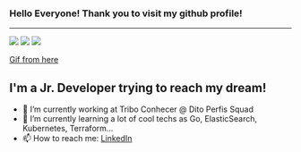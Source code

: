 ### Hello Everyone! Thank you to visit my github profile!
---
![](https://media.tenor.com/500rWqut3sMAAAAi/party-gopher.gif)
![](https://user-images.githubusercontent.com/95668144/162632672-b4e7444e-230d-46f7-ab2c-7a34483f24f4.gif)
![](https://media.tenor.com/500rWqut3sMAAAAi/party-gopher.gif)

[Gif from here](https://github.com/egonelbre/gophers)
## I'm a Jr. Developer trying to reach my dream!

- 🔭 I’m currently working at Tribo Conhecer @ Dito Perfis Squad
- 🌱 I’m currently learning a lot of cool techs as Go, ElasticSearch, Kubernetes, Terraform...
- 📫 How to reach me: [LinkedIn](https://www.linkedin.com/in/adriano-js-soares/)
